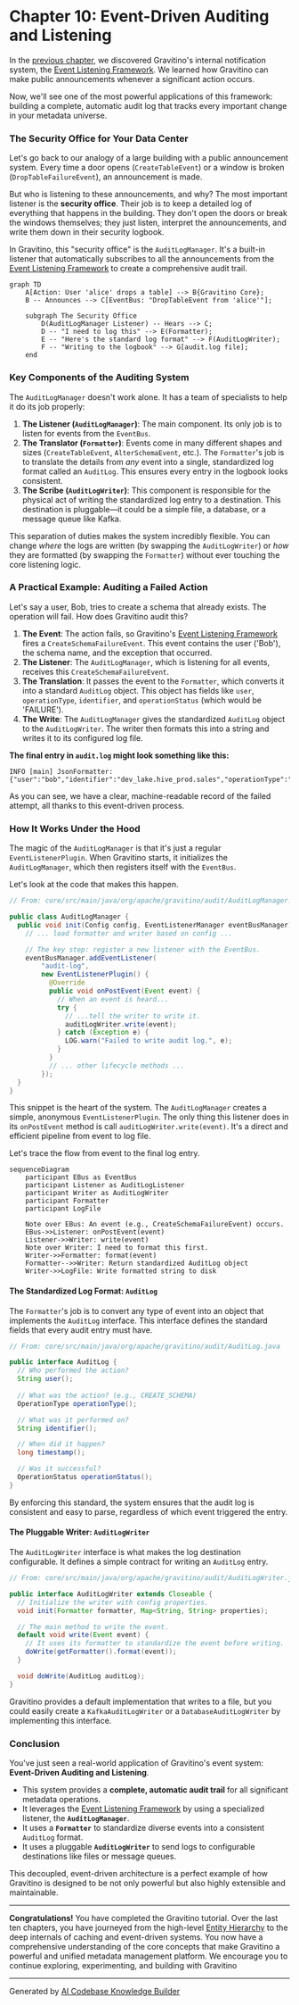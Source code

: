 # Chapter 10: Event-Driven Auditing and Listening

In the [previous chapter](09_event_listening_framework_.md), we discovered Gravitino's internal notification system, the [Event Listening Framework](09_event_listening_framework_.md). We learned how Gravitino can make public announcements whenever a significant action occurs.

Now, we'll see one of the most powerful applications of this framework: building a complete, automatic audit log that tracks every important change in your metadata universe.

### The Security Office for Your Data Center

Let's go back to our analogy of a large building with a public announcement system. Every time a door opens (`CreateTableEvent`) or a window is broken (`DropTableFailureEvent`), an announcement is made.

But who is listening to these announcements, and why? The most important listener is the **security office**. Their job is to keep a detailed log of everything that happens in the building. They don't open the doors or break the windows themselves; they just listen, interpret the announcements, and write them down in their security logbook.

In Gravitino, this "security office" is the `AuditLogManager`. It's a built-in listener that automatically subscribes to all the announcements from the [Event Listening Framework](09_event_listening_framework_.md) to create a comprehensive audit trail.

```mermaid
graph TD
    A[Action: User 'alice' drops a table] --> B{Gravitino Core};
    B -- Announces --> C[EventBus: "DropTableEvent from 'alice'"];

    subgraph The Security Office
        D(AuditLogManager Listener) -- Hears --> C;
        D -- "I need to log this" --> E(Formatter);
        E -- "Here's the standard log format" --> F(AuditLogWriter);
        F -- "Writing to the logbook" --> G[audit.log file];
    end
```

### Key Components of the Auditing System

The `AuditLogManager` doesn't work alone. It has a team of specialists to help it do its job properly:

1.  **The Listener (`AuditLogManager`)**: The main component. Its only job is to listen for events from the `EventBus`.
2.  **The Translator (`Formatter`)**: Events come in many different shapes and sizes (`CreateTableEvent`, `AlterSchemaEvent`, etc.). The `Formatter`'s job is to translate the details from *any* event into a single, standardized log format called an `AuditLog`. This ensures every entry in the logbook looks consistent.
3.  **The Scribe (`AuditLogWriter`)**: This component is responsible for the physical act of writing the standardized log entry to a destination. This destination is pluggable—it could be a simple file, a database, or a message queue like Kafka.

This separation of duties makes the system incredibly flexible. You can change *where* the logs are written (by swapping the `AuditLogWriter`) or *how* they are formatted (by swapping the `Formatter`) without ever touching the core listening logic.

### A Practical Example: Auditing a Failed Action

Let's say a user, Bob, tries to create a schema that already exists. The operation will fail. How does Gravitino audit this?

1.  **The Event**: The action fails, so Gravitino's [Event Listening Framework](09_event_listening_framework_.md) fires a `CreateSchemaFailureEvent`. This event contains the user ('Bob'), the schema name, and the exception that occurred.
2.  **The Listener**: The `AuditLogManager`, which is listening for all events, receives this `CreateSchemaFailureEvent`.
3.  **The Translation**: It passes the event to the `Formatter`, which converts it into a standard `AuditLog` object. This object has fields like `user`, `operationType`, `identifier`, and `operationStatus` (which would be 'FAILURE').
4.  **The Write**: The `AuditLogManager` gives the standardized `AuditLog` object to the `AuditLogWriter`. The writer then formats this into a string and writes it to its configured log file.

**The final entry in `audit.log` might look something like this:**

```
INFO [main] JsonFormatter: {"user":"bob","identifier":"dev_lake.hive_prod.sales","operationType":"CREATE_SCHEMA","operationStatus":"FAILURE","timestamp":1678886400000,...}
```
As you can see, we have a clear, machine-readable record of the failed attempt, all thanks to this event-driven process.

### How It Works Under the Hood

The magic of the `AuditLogManager` is that it's just a regular `EventListenerPlugin`. When Gravitino starts, it initializes the `AuditLogManager`, which then registers itself with the `EventBus`.

Let's look at the code that makes this happen.

```java
// From: core/src/main/java/org/apache/gravitino/audit/AuditLogManager.java

public class AuditLogManager {
  public void init(Config config, EventListenerManager eventBusManager) {
    // ... load formatter and writer based on config ...

    // The key step: register a new listener with the EventBus.
    eventBusManager.addEventListener(
        "audit-log",
        new EventListenerPlugin() {
          @Override
          public void onPostEvent(Event event) {
            // When an event is heard...
            try {
              // ...tell the writer to write it.
              auditLogWriter.write(event);
            } catch (Exception e) {
              LOG.warn("Failed to write audit log.", e);
            }
          }
          // ... other lifecycle methods ...
        });
  }
}
```
This snippet is the heart of the system. The `AuditLogManager` creates a simple, anonymous `EventListenerPlugin`. The only thing this listener does in its `onPostEvent` method is call `auditLogWriter.write(event)`. It's a direct and efficient pipeline from event to log file.

Let's trace the flow from event to the final log entry.

```mermaid
sequenceDiagram
    participant EBus as EventBus
    participant Listener as AuditLogListener
    participant Writer as AuditLogWriter
    participant Formatter
    participant LogFile

    Note over EBus: An event (e.g., CreateSchemaFailureEvent) occurs.
    EBus->>Listener: onPostEvent(event)
    Listener->>Writer: write(event)
    Note over Writer: I need to format this first.
    Writer->>Formatter: format(event)
    Formatter-->>Writer: Return standardized AuditLog object
    Writer->>LogFile: Write formatted string to disk
```

#### The Standardized Log Format: `AuditLog`

The `Formatter`'s job is to convert any type of event into an object that implements the `AuditLog` interface. This interface defines the standard fields that every audit entry must have.

```java
// From: core/src/main/java/org/apache/gravitino/audit/AuditLog.java

public interface AuditLog {
  // Who performed the action?
  String user();
  
  // What was the action? (e.g., CREATE_SCHEMA)
  OperationType operationType();

  // What was it performed on?
  String identifier();

  // When did it happen?
  long timestamp();

  // Was it successful?
  OperationStatus operationStatus();
}
```
By enforcing this standard, the system ensures that the audit log is consistent and easy to parse, regardless of which event triggered the entry.

#### The Pluggable Writer: `AuditLogWriter`

The `AuditLogWriter` interface is what makes the log destination configurable. It defines a simple contract for writing an `AuditLog` entry.

```java
// From: core/src/main/java/org/apache/gravitino/audit/AuditLogWriter.java

public interface AuditLogWriter extends Closeable {
  // Initialize the writer with config properties.
  void init(Formatter formatter, Map<String, String> properties);

  // The main method to write the event.
  default void write(Event event) {
    // It uses its formatter to standardize the event before writing.
    doWrite(getFormatter().format(event));
  }

  void doWrite(AuditLog auditLog);
}
```
Gravitino provides a default implementation that writes to a file, but you could easily create a `KafkaAuditLogWriter` or a `DatabaseAuditLogWriter` by implementing this interface.

### Conclusion

You've just seen a real-world application of Gravitino's event system: **Event-Driven Auditing and Listening**.

-   This system provides a **complete, automatic audit trail** for all significant metadata operations.
-   It leverages the [Event Listening Framework](09_event_listening_framework_.md) by using a specialized listener, the **`AuditLogManager`**.
-   It uses a **`Formatter`** to standardize diverse events into a consistent `AuditLog` format.
-   It uses a pluggable **`AuditLogWriter`** to send logs to configurable destinations like files or message queues.

This decoupled, event-driven architecture is a perfect example of how Gravitino is designed to be not only powerful but also highly extensible and maintainable.

---

**Congratulations!** You have completed the Gravitino tutorial. Over the last ten chapters, you have journeyed from the high-level [Entity Hierarchy](01_entity_hierarchy_.md) to the deep internals of caching and event-driven systems. You now have a comprehensive understanding of the core concepts that make Gravitino a powerful and unified metadata management platform. We encourage you to continue exploring, experimenting, and building with Gravitino

---

Generated by [AI Codebase Knowledge Builder](https://github.com/The-Pocket/Tutorial-Codebase-Knowledge)
